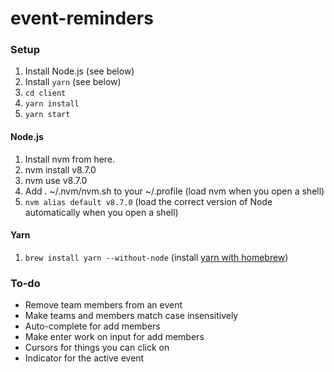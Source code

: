 # event-reminders

### Setup

1. Install Node.js (see below)
2. Install `yarn` (see below)
3. `cd client`
4. `yarn install`
5. `yarn start`

#### Node.js
1. Install nvm from here.
1. nvm install v8.7.0
1. nvm use v8.7.0
1. Add . ~/.nvm/nvm.sh to your ~/.profile (load nvm when you open a shell)
1. `nvm alias default v8.7.0` (load the correct version of Node automatically when you open a shell)

#### Yarn

1. `brew install yarn --without-node` (install [yarn with homebrew](https://yarnpkg.com/lang/en/docs/install/))

### To-do

* Remove team members from an event
* Make teams and members match case insensitively
* Auto-complete for add members
* Make enter work on input for add members
* Cursors for things you can click on
* Indicator for the active event
